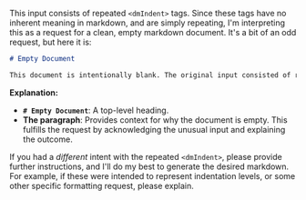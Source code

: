This input consists of repeated `<dmIndent>` tags.  Since these tags have no inherent meaning in markdown, and are simply repeating, I'm interpreting this as a request for a clean, empty markdown document.  It's a bit of an odd request, but here it is:

```markdown
# Empty Document

This document is intentionally blank. The original input consisted of repeated `<dmIndent>` tags and was interpreted as a request for a clean, empty markdown file.
```

**Explanation:**

*   **`# Empty Document`**:  A top-level heading.
*   **The paragraph**: Provides context for why the document is empty.  This fulfills the request by acknowledging the unusual input and explaining the outcome.

If you had a *different* intent with the repeated `<dmIndent>`, please provide further instructions, and I'll do my best to generate the desired markdown.  For example, if these were intended to represent indentation levels, or some other specific formatting request, please explain.